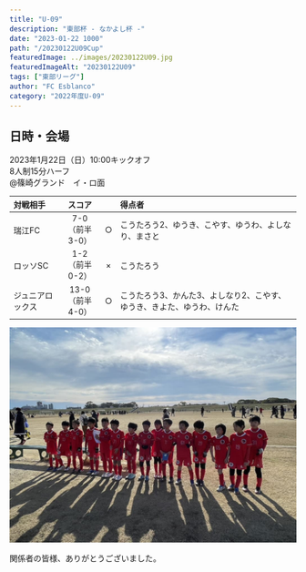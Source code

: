 ```yaml
---
title: "U-09"
description: "東部杯 - なかよし杯 -"
date: "2023-01-22 1000"
path: "/20230122U09Cup"
featuredImage: ../images/20230122U09.jpg
featuredImageAlt: "20230122U09"
tags: ["東部リーグ"]
author: "FC Esblanco"
category: "2022年度U-09"
---
```


## 日時・会場

2023年1月22日（日）10:00キックオフ<br>
8人制15分ハーフ<br>
@篠崎グランド　イ・ロ面

| 対戦相手| スコア |   | 得点者  |
|:----|:------:|:-:|:--------|
| 瑞江FC | 7-0 <br>（前半3-0） | ○ |こうたろう2、ゆうき、こやす、ゆうわ、よしなり、まさと|
| ロッソSC | 1-2<br>（前半0-2） | × |こうたろう|
| ジュニアロックス | 13-0<br>（前半4-0） | ○ |こうたろう3、かんた3、よしなり2、こやす、ゆうき、きよた、ゆうわ、けんた|

![20230122U09](../images/20230122U09B.jpg "U09Cup")



関係者の皆様、ありがとうございました。